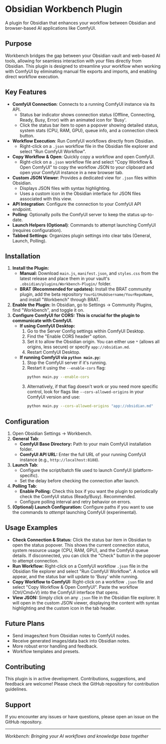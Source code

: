 # Obsidian Workbench Plugin

A plugin for Obsidian that enhances your workflow between Obsidian and browser-based AI applications like ComfyUI.

## Purpose

Workbench bridges the gap between your Obsidian vault and web-based AI tools, allowing for seamless interaction with your files directly from Obsidian. This plugin is designed to streamline your workflow when working with ComfyUI by eliminating manual file exports and imports, and enabling direct workflow execution.

## Key Features

- **ComfyUI Connection**: Connects to a running ComfyUI instance via its API.
    - Status bar indicator shows connection status (Offline, Connecting, Ready, Busy, Error) with an animated icon for 'Busy'.
    - Click the status bar item to open a popover showing detailed status, system stats (CPU, RAM, GPU), queue info, and a connection check button.
- **Workflow Execution**: Run ComfyUI workflows directly from Obsidian.
    - Right-click on a `.json` workflow file in the Obsidian file explorer and select "Run ComfyUI Workflow".
- **Copy Workflow & Open**: Quickly copy a workflow and open ComfyUI.
    - Right-click on a `.json` workflow file and select "Copy Workflow & Open ComfyUI" to copy the workflow JSON to your clipboard and open your ComfyUI instance in a new browser tab.
- **Custom JSON Viewer**: Provides a dedicated view for `.json` files within Obsidian.
    - Displays JSON files with syntax highlighting.
    - Uses a custom icon in the Obsidian interface for JSON files associated with this view.
- **API Integration**: Configure the connection to your ComfyUI API endpoint.
- **Polling**: Optionally polls the ComfyUI server to keep the status up-to-date.
- **Launch Helpers (Optional)**: Commands to attempt launching ComfyUI (requires configuration).
- **Tabbed Settings**: Organizes plugin settings into clear tabs (General, Launch, Polling).

## Installation

1.  **Install the Plugin:**
    *   **Manual:** Download `main.js`, `manifest.json`, and `styles.css` from the latest release and place them in your vault's `.obsidian/plugins/Workbench-Plugin/` folder.
    *   **BRAT (Recommended for updates):** Install the BRAT community plugin, add the beta repository `YourGitHubUsername/YourRepoName`, and install "Workbench" through BRAT.
2.  **Enable the Plugin:** In Obsidian, go to Settings → Community Plugins, find "Workbench", and toggle it on.
3.  **Configure ComfyUI for CORS:** **This is crucial for the plugin to communicate with ComfyUI.**
    *   **If using ComfyUI Desktop:**
        1.  Go to the Server Config settings within ComfyUI Desktop.
        2.  Find the "Enable CORS header" option.
        3.  Set it to allow the Obsidian origin. You can either use `*` (allows all origins, less secure) or specify `app://obsidian.md`.
        4.  Restart ComfyUI Desktop.
    *   **If running ComfyUI via `python main.py`:**
        1.  Stop the ComfyUI server if it's running.
        2.  Restart it using the `--enable-cors` flag:
            ```bash
            python main.py --enable-cors
            ```
        3.  Alternatively, if that flag doesn't work or you need more specific control, look for flags like `--cors-allowed-origins` in your ComfyUI version and use:
            ```bash
            python main.py --cors-allowed-origins "app://obsidian.md"
            ```

## Configuration

1.  Open Obsidian Settings → Workbench.
2.  **General Tab**:
    *   **ComfyUI Base Directory:** Path to your main ComfyUI installation folder.
    *   **ComfyUI API URL:** Enter the full URL of your running ComfyUI instance (e.g., `http://localhost:8188`).
3.  **Launch Tab**:
    *   Configure the script/batch file used to launch ComfyUI (platform-specific).
    *   Set the delay before checking the connection after launch.
4.  **Polling Tab**:
    *   **Enable Polling:** Check this box if you want the plugin to periodically check the ComfyUI status (Ready/Busy). Recommended.
    *   Configure polling interval and retry behavior on errors.
5.  **(Optional) Launch Configuration:** Configure paths if you want to use the commands to *attempt* launching ComfyUI (experimental).

## Usage Examples

- **Check Connection & Status:** Click the status bar item in Obsidian to open the status popover. This shows the current connection status, system resource usage (CPU, RAM, GPU), and the ComfyUI queue details. If disconnected, you can click the "Check" button in the popover to attempt connection.
- **Run Workflow:** Right-click on a ComfyUI workflow `.json` file in the Obsidian file explorer and select "Run ComfyUI Workflow". A notice will appear, and the status bar will update to 'Busy' while running.
- **Copy Workflow to ComfyUI:** Right-click on a workflow `.json` file and select "Copy Workflow & Open ComfyUI". Paste the workflow (Ctrl/Cmd+V) into the ComfyUI interface that opens.
- **View JSON:** Simply click on any `.json` file in the Obsidian file explorer. It will open in the custom JSON viewer, displaying the content with syntax highlighting and the custom icon in the tab header.

## Future Plans

- Send images/text from Obsidian notes to ComfyUI nodes.
- Receive generated images/data back into Obsidian notes.
- More robust error handling and feedback.
- Workflow templates and presets.

## Contributing

This plugin is in active development. Contributions, suggestions, and feedback are welcome! Please check the GitHub repository for contribution guidelines.

## Support

If you encounter any issues or have questions, please open an issue on the GitHub repository.

---

*Workbench: Bringing your AI workflows and knowledge base together*
